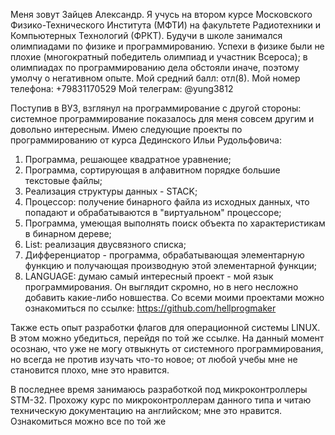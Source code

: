 
Меня зовут Зайцев Александр.
Я учусь на втором курсе Московского Физико-Технического Института (МФТИ) на факультете Радиотехники и Компьютерных Технологий (ФРКТ).
Будучи в школе занимался олимпиадами по физике и программированию. Успехи в физике были не плохие (многократный победитель олимпиад и участник Всероса); в олимпиадах по программированию дела обстояли иначе, поэтому умолчу о негативном опыте.
Мой средний балл: отл(8).
Мой номер телефона: +79831170529
Мой телеграм: @yung3812
 
Поступив в ВУЗ, взглянул на программирование с другой стороны: системное программирование показалось для меня совсем другим и довольно интересным. Имею следующие проекты по программированию от курса Дединского Ильи Рудольфовича:
1. Программа, решающее квадратное уравнение;
2. Программа, сортирующая в алфавитном порядке большие текстовые файлы;
3. Реализация структуры данных - STACK;
4. Процессор: получение бинарного файла из исходных данных, что попадают и обрабатываются в "виртуальном" процессоре;
5. Программа, умеющая выполнять поиск объекта по характеристикам в бинарном дереве;
6. List: реализация двусвязного списка;
7. Дифференциатор - программа, обрабатывающая элементарную функцию и получающая производную этой элементарной функции;
8. LANGUAGE: думаю самый интересный проект - мой язык программирования. Он выглядит скромно, но в него несложно добавить какие-либо новшества.
Со всеми моими проектами можно ознакомиться по ссылке: https://github.com/hellprogmaker

Также есть опыт разработки флагов для операционной системы LINUX. В этом можно убедиться, перейдя по той же ссылке.
На данный момент осознаю, что уже не могу отвыкнуть от системного программирования, но всегда не против изучать что-то новое; от любой учебы мне не становится плохо, мне это нравится.
 
В последнее время занимаюсь разработкой под микроконтроллеры STM-32. Прохожу курс по микроконтроллерам данного типа и читаю техническую документацию на английском; мне это нравится. Ознакомиться можно все по той же

